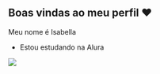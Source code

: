 ## Boas vindas ao meu perfil ❤️

Meu nome é Isabella

- Estou estudando na Alura

![](https://media.tenor.com/8nKtYuN8pmUAAAAM/chopper-toni-chopper.gif)
